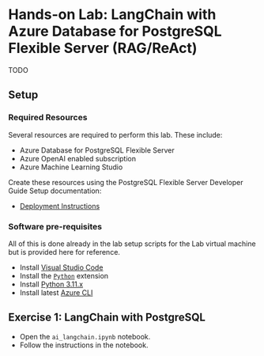 # Hands-on Lab: LangChain with Azure Database for PostgreSQL Flexible Server (RAG/ReAct)

TODO

## Setup

### Required Resources

Several resources are required to perform this lab. These include:

- Azure Database for PostgreSQL Flexible Server
- Azure OpenAI enabled subscription
- Azure Machine Learning Studio

Create these resources using the PostgreSQL Flexible Server Developer Guide Setup documentation:

- [Deployment Instructions](../../../11_03_Setup/00_Template_Deployment_Instructions.md)

### Software pre-requisites

All of this is done already in the lab setup scripts for the Lab virtual machine but is provided here for reference.

- Install [Visual Studio Code](https://code.visualstudio.com/download)
- Install the [`Python`](https://marketplace.visualstudio.com/items?itemName=ms-python.python) extension
- Install [Python 3.11.x](https://www.python.org/downloads/)
- Install latest [Azure CLI](https://learn.microsoft.com/en-us/cli/azure/install-azure-cli-windows?tabs=powershell)

## Exercise 1: LangChain with PostgreSQL

- Open the `ai_langchain.ipynb` notebook.
- Follow the instructions in the notebook.
